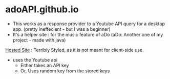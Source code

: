 # adoAPI.github.io
* This works as a response provider to a Youtube API query for a desktop app. (pretty ineffecient - but I was a beginner)
* It's a helper site : for the music feature of aDo (aDo: Another one of my project - made with java)

[Hosted Site](https://maruf22-dev.github.io/adoAPI.github.io/API.html) : Terribly Styled, as it is not meant for client-side use. 

* uses the Youtube api
  - Either takes an API key
  - Or, Uses random key from the stored keys
